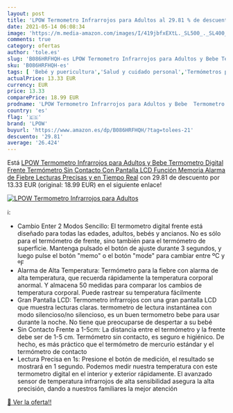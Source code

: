```yaml
---
layout: post
title: 'LPOW Termometro Infrarrojos para Adultos al 29.81 % de descuento'
date: 2021-05-14 06:08:34
image: 'https://m.media-amazon.com/images/I/419jbfxEXtL._SL500_._SL400_.jpg'
comments: true
category: ofertas
author: 'tole.es'
slug: 'B086HRFHQH-es LPOW Termometro Infrarrojos para Adultos y Bebe Termometro...'
sku: 'B086HRFHQH-es'
tags: [ 'Bebé y puericultura','Salud y cuidado personal','Termómetros para bebé','bebe','lpow', ]
actualPrice: 13.33 EUR
currency: EUR
price: 13.33
comparePrice: 18.99 EUR
prodname: 'LPOW Termometro Infrarrojos para Adultos y Bebe  Termometro Digital Frente Termómetro Sin Contacto Con Pantalla LCD  Función Memoria  Alarma de Fiebre  Lecturas Precisas y en Tiempo Real'
country: 'es'
flag: '🇪🇸'
brand: 'LPOW'
buyurl: 'https://www.amazon.es/dp/B086HRFHQH/?tag=tolees-21'
descuento: '29.81'
average: '26.424'
---
```


Está [LPOW Termometro Infrarrojos para Adultos y Bebe  Termometro Digital Frente Termómetro Sin Contacto Con Pantalla LCD  Función Memoria  Alarma de Fiebre  Lecturas Precisas y en Tiempo Real](https://www.amazon.es/dp/B086HRFHQH/?tag=tolees-21) con 29.81 de descuento por 13.33 EUR (original: 18.99 EUR) en el siguiente enlace!

[![LPOW Termometro Infrarrojos para Adultos](https://m.media-amazon.com/images/I/419jbfxEXtL._SL500_._SL400_.jpg)](https://www.amazon.es/dp/B086HRFHQH/?tag=tolees-21)

ℹ️:

- Cambio Enter 2 Modos Sencillo: El termometro digital frente está diseñado para todas las edades, adultos, bebés y ancianos. No es sólo para el termómetro de frente, sino también para el termómetro de superficie. Mantenga pulsado el botón de ajuste durante 3 segundos, y luego pulse el botón "memo" o el botón "mode" para cambiar entre ºC y ºF
- Alarma de Alta Temperatura: Termómetro para la fiebre con alarma de alta temperatura, que recuerda rápidamente la temperatura corporal anormal. Y almacena 50 medidas para comparar los cambios de temperatura corporal. Puede rastrear su temperatura fácilmente
- Gran Pantalla LCD: Termometro infrarrojos con una gran pantalla LCD que muestra lecturas claras. termometro de lectura instantánea con modo silencioso/no silencioso, es un buen termometro bebe para usar durante la noche. No tiene que preocuparse de despertar a su bebé
- Sin Contacto Frente a 1-5cm: La distancia entre el termómetro y la frente debe ser de 1-5 cm. Termómetro sin contacto, es seguro e higiénico. De hecho, es más práctico que el termómetro de mercurio estándar y el termómetro de contacto
- Lectura Precisa en 1s: Presione el botón de medición, el resultado se mostrará en 1 segundo. Podemos medir nuestra temperatura con este termometro digital en el interior y exterior rápidamente. El avanzado sensor de temperatura infrarrojos de alta sensibilidad asegura la alta precisión, dando a nuestros familiares la mejor atención

[🛒 Ver la oferta!!](https://www.amazon.es/dp/B086HRFHQH/?tag=tolees-21)
